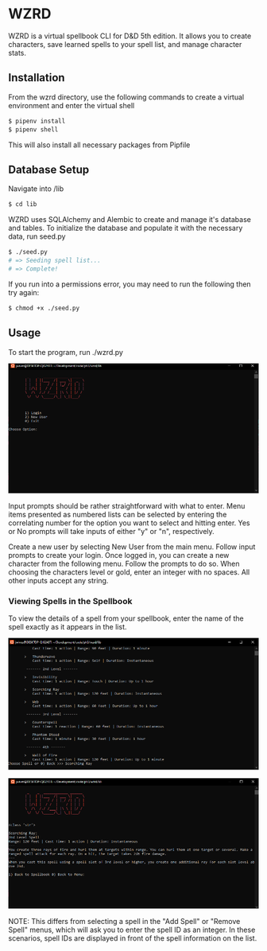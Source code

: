 # WZRD

WZRD is a virtual spellbook CLI for D&D 5th edition. It allows you to create characters, save learned spells to your spell list, and manage character stats.

## Installation

From the wzrd directory, use the following commands to create a virtual environment and enter the virtual shell

```bash
$ pipenv install
$ pipenv shell
```

This will also install all necessary packages from Pipfile

## Database Setup

Navigate into /lib

```bash
$ cd lib
```

WZRD uses SQLAlchemy and Alembic to create and manage it's database and tables. To initialize the database and populate it with the necessary data, run seed.py

```bash
$ ./seed.py
# => Seeding spell list...
# => Complete!
```

If you run into a permissions error, you may need to run the following then try again:

```bash
$ chmod +x ./seed.py
```

## Usage

To start the program, run ./wzrd.py

![Main Screen](image.png)

Input prompts should be rather straightforward with what to enter.
Menu items presented as numbered lists can be selected by entering the correlating number for the option you want to select and hitting enter.
Yes or No prompts will take inputs of either "y" or "n", respectively.

Create a new user by selecting New User from the main menu. Follow input prompts to create your login. Once logged in, you can create a new character from the following menu. Follow the prompts to do so. When choosing the characters level or gold, enter an integer with no spaces. All other inputs accept any string.

### Viewing Spells in the Spellbook

To view the details of a spell from your spellbook, enter the name of the spell exactly as it appears in the list.

![Choosing a Spell by its name](image-1.png)

![Spell Chosen](image-2.png)

NOTE: This differs from selecting a spell in the "Add Spell" or "Remove Spell" menus, which will ask you to enter the spell ID as an integer. In these scenarios, spell IDs are displayed in front of the spell information on the list.
